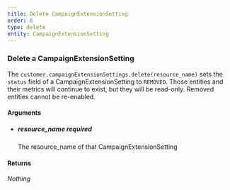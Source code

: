 ```yaml
---
title: Delete CampaignExtensionSetting 
order: 6
type: delete
entity: CampaignExtensionSetting 
---
```


### Delete a CampaignExtensionSetting 

The `customer.campaignExtensionSettings.delete(resource_name)` sets the `status` field of a CampaignExtensionSetting to `REMOVED`. Those entities and their metrics will continue to exist, but they will be read-only. Removed entities cannot be re-enabled.


#### Arguments

- ##### resource_name *required*
    The resource_name of that CampaignExtensionSetting


#### Returns

_Nothing_